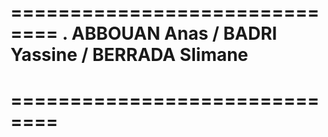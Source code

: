 ==============================
.              ABBOUAN Anas / BADRI Yassine / BERRADA Slimane
==============================
==============================
==============================
